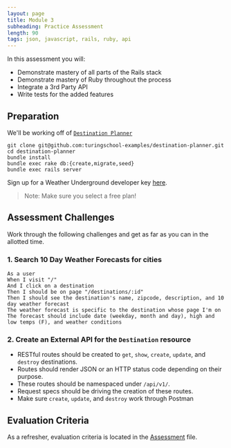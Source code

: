 ```yaml
---
layout: page
title: Module 3
subheading: Practice Assessment
length: 90
tags: json, javascript, rails, ruby, api
---
```


In this assessment you will:

*   Demonstrate mastery of all parts of the Rails stack
*   Demonstrate mastery of Ruby throughout the process
*   Integrate a 3rd Party API
*   Write tests for the added features

## Preparation

We'll be working off of [`Destination Planner`](https://github.com/turingschool-examples/destination-planner)

```
git clone git@github.com:turingschool-examples/destination-planner.git
cd destination-planner
bundle install
bundle exec rake db:{create,migrate,seed}
bundle exec rails server
```

Sign up for a Weather Underground developer key [here](https://www.wunderground.com/weather/api).
> Note: Make sure you select a free plan!

## Assessment Challenges

Work through the following challenges and get as far as you can in the allotted time.

### 1. Search 10 Day Weather Forecasts for cities

```
As a user
When I visit "/"
And I click on a destination
Then I should be on page "/destinations/:id"
Then I should see the destination's name, zipcode, description, and 10 day weather forecast
The weather forecast is specific to the destination whose page I'm on
The forecast should include date (weekday, month and day), high and low temps (F), and weather conditions
```

### 2. Create an External API for the `Destination` resource

-   RESTful routes should be created to `get`, `show`, `create`, `update`, and `destroy` destinations.
-   Routes should render JSON or an HTTP status code depending on their purpose.
-   These routes should be namespaced under `/api/v1/`.
-   Request specs should be driving the creation of these routes.
- Make sure `create`, `update`, and `destroy` work through Postman

## Evaluation Criteria

As a refresher, evaluation criteria is located in the [Assessment](https://github.com/turingschool/lesson_plans/blob/master/ruby_03-professional_rails_applications/diagnostic.md#evaluation-criteria) file.
